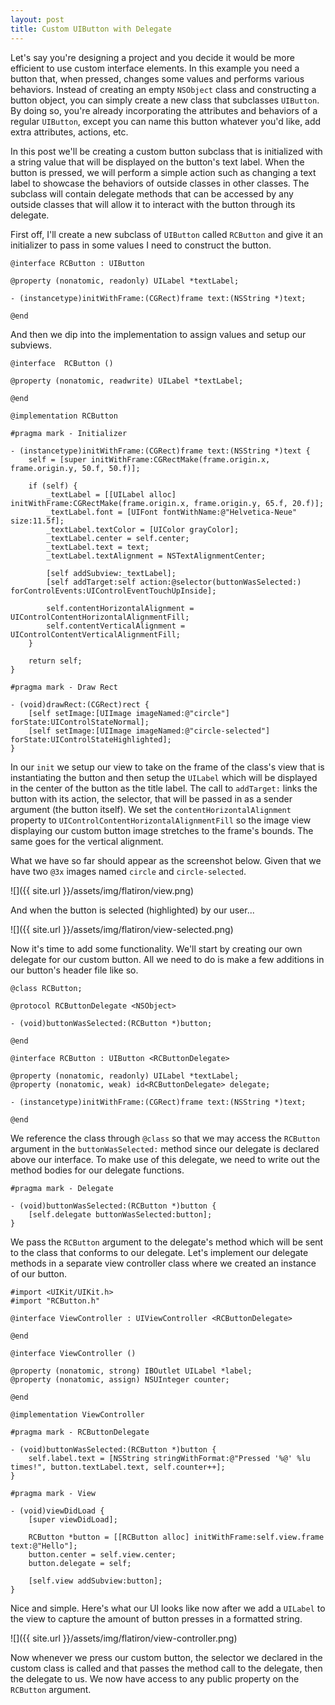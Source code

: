 ```yaml
---
layout: post
title: Custom UIButton with Delegate 
---
```


Let's say you're designing a project and you decide it would be more efficient to use custom interface elements. In this example you need a button that, when pressed, changes some values and performs various behaviors. Instead of creating an empty `NSObject` class and constructing a button object, you can simply create a new class that subclasses `UIButton`. By doing so, you're already incorporating the attributes and behaviors of a regular `UIButton`, except you can name this button whatever you'd like, add extra attributes, actions, etc. 

In this post we'll be creating a custom button subclass that is initialized with a string value that will be displayed on the button's text label. When the button is pressed, we will perform a simple action such as changing a text label to showcase the behaviors of outside classes in other classes. The subclass will contain delegate methods that can be accessed by any outside classes that will allow it to interact with the button through its delegate.

First off, I'll create a new subclass of `UIButton` called `RCButton` and give it an initializer to pass in some values I need to construct the button.

```
@interface RCButton : UIButton

@property (nonatomic, readonly) UILabel *textLabel;

- (instancetype)initWithFrame:(CGRect)frame text:(NSString *)text;

@end
```
And then we dip into the implementation to assign values and setup our subviews.

```
@interface  RCButton ()

@property (nonatomic, readwrite) UILabel *textLabel;

@end

@implementation RCButton

#pragma mark - Initializer

- (instancetype)initWithFrame:(CGRect)frame text:(NSString *)text {
    self = [super initWithFrame:CGRectMake(frame.origin.x, frame.origin.y, 50.f, 50.f)];
    
    if (self) {
        _textLabel = [[UILabel alloc] initWithFrame:CGRectMake(frame.origin.x, frame.origin.y, 65.f, 20.f)];
        _textLabel.font = [UIFont fontWithName:@"Helvetica-Neue" size:11.5f];
        _textLabel.textColor = [UIColor grayColor];
        _textLabel.center = self.center;
        _textLabel.text = text;
        _textLabel.textAlignment = NSTextAlignmentCenter;
        
        [self addSubview:_textLabel];
        [self addTarget:self action:@selector(buttonWasSelected:) forControlEvents:UIControlEventTouchUpInside];
        
        self.contentHorizontalAlignment = UIControlContentHorizontalAlignmentFill;
        self.contentVerticalAlignment = UIControlContentVerticalAlignmentFill;
    }
    
    return self;
}

#pragma mark - Draw Rect

- (void)drawRect:(CGRect)rect {
    [self setImage:[UIImage imageNamed:@"circle"] forState:UIControlStateNormal];
    [self setImage:[UIImage imageNamed:@"circle-selected"] forState:UIControlStateHighlighted];
}
```
In our `init` we setup our view to take on the frame of the class's view that is instantiating the button and then setup the `UILabel` which will be displayed in the center of the button as the title label. The call to `addTarget:` links the button with its action, the selector, that will be passed in as a sender argument (the button itself). We set the `contentHorizontalAlignment` property to `UIControlContentHorizontalAlignmentFill` so the image view displaying our custom button image stretches to the frame's bounds. The same goes for the vertical alignment.

What we have so far should appear as the screenshot below. Given that we have two `@3x` images named `circle` and `circle-selected`.

![]({{ site.url }}/assets/img/flatiron/view.png)

And when the button is selected (highlighted) by our user...

![]({{ site.url }}/assets/img/flatiron/view-selected.png)

Now it's time to add some functionality. We'll start by creating our own delegate for our custom button. All we need to do is make a few additions in our button's header file like so.

```
@class RCButton;

@protocol RCButtonDelegate <NSObject>

- (void)buttonWasSelected:(RCButton *)button;

@end

@interface RCButton : UIButton <RCButtonDelegate>

@property (nonatomic, readonly) UILabel *textLabel;
@property (nonatomic, weak) id<RCButtonDelegate> delegate;

- (instancetype)initWithFrame:(CGRect)frame text:(NSString *)text;

@end
```
We reference the class through `@class` so that we may access the `RCButton` argument in the `buttonWasSelected:` method since our delegate is declared above our interface. To make use of this delegate, we need to write out the method bodies for our delegate functions.

```
#pragma mark - Delegate

- (void)buttonWasSelected:(RCButton *)button {
    [self.delegate buttonWasSelected:button];
}
```
We pass the `RCButton` argument to the delegate's method which will be sent to the class that conforms to our delegate. Let's implement our delegate methods in a separate view controller class where we created an instance of our button.

```
#import <UIKit/UIKit.h>
#import "RCButton.h"

@interface ViewController : UIViewController <RCButtonDelegate>

@end
```

```
@interface ViewController ()

@property (nonatomic, strong) IBOutlet UILabel *label;
@property (nonatomic, assign) NSUInteger counter;

@end

@implementation ViewController

#pragma mark - RCButtonDelegate

- (void)buttonWasSelected:(RCButton *)button {
    self.label.text = [NSString stringWithFormat:@"Pressed '%@' %lu times!", button.textLabel.text, self.counter++];
}

#pragma mark - View

- (void)viewDidLoad {
    [super viewDidLoad];
    
    RCButton *button = [[RCButton alloc] initWithFrame:self.view.frame text:@"Hello"];
    button.center = self.view.center;
    button.delegate = self;
    
    [self.view addSubview:button];
}
```
Nice and simple. Here's what our UI looks like now after we add a `UILabel` to the view to capture the amount of button presses in a formatted string.

![]({{ site.url }}/assets/img/flatiron/view-controller.png)

Now whenever we press our custom button, the selector we declared in the custom class is called and that passes the method call to the delegate, then the delegate to us. We now have access to any public property on the `RCButton` argument.